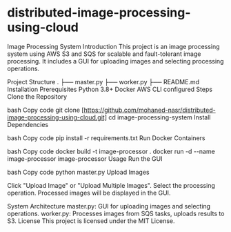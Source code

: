 # distributed-image-processing-using-cloud
Image Processing System
Introduction
This project is an image processing system using AWS S3 and SQS for scalable and fault-tolerant image processing. It includes a GUI for uploading images and selecting processing operations.

Project Structure
.
├── master.py
├── worker.py
├── README.md
Installation
Prerequisites
Python 3.8+
Docker
AWS CLI configured
Steps
Clone the Repository

bash
Copy code
git clone [https://github.com/mohaned-nasr/distributed-image-processing-using-cloud.git]
cd image-processing-system
Install Dependencies

bash
Copy code
pip install -r requirements.txt
Run Docker Containers

bash
Copy code
docker build -t image-processor .
docker run -d --name image-processor image-processor
Usage
Run the GUI

bash
Copy code
python master.py
Upload Images

Click "Upload Image" or "Upload Multiple Images".
Select the processing operation.
Processed images will be displayed in the GUI.

System Architecture
master.py: GUI for uploading images and selecting operations.
worker.py: Processes images from SQS tasks, uploads results to S3.
License
This project is licensed under the MIT License.
